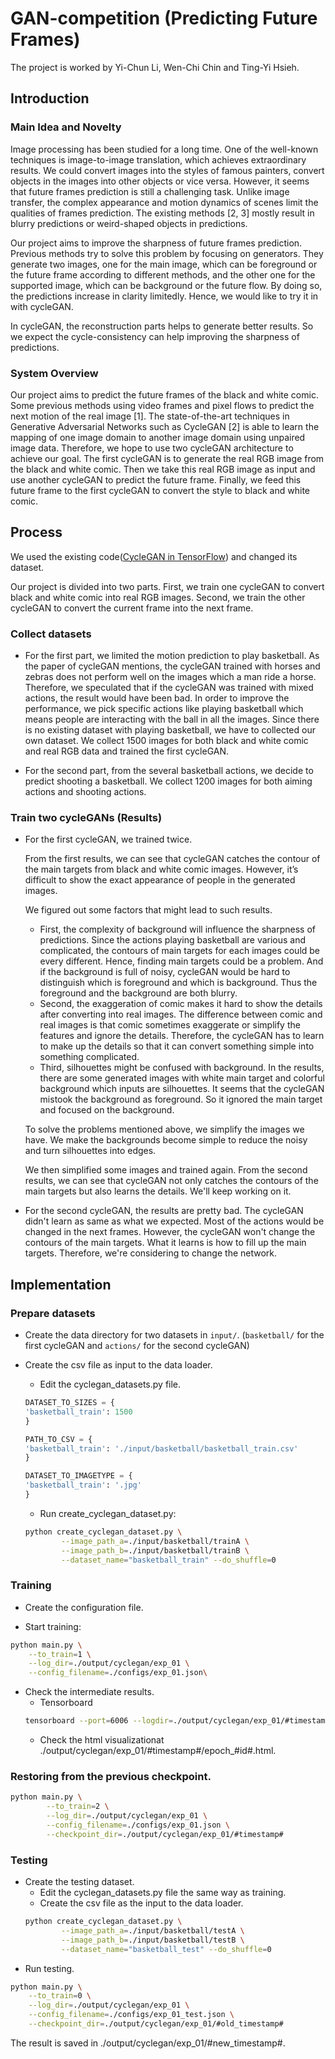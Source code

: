 # GAN-competition (Predicting Future Frames)
The project is worked by Yi-Chun Li, Wen-Chi Chin and Ting-Yi Hsieh.

## Introduction
### Main Idea and Novelty
Image processing has been studied for a long time. 
One of the well-known techniques is image-to-image translation, 
which achieves extraordinary results. 
We could convert images into the styles of famous painters, 
convert objects in the images into other objects or vice versa. 
However, it seems that future frames prediction is still a challenging task. 
Unlike image transfer, the complex appearance and motion dynamics of scenes limit the qualities of frames prediction. 
The existing methods [2, 3] mostly result in blurry predictions or weird-shaped objects in predictions.

Our project aims to improve the sharpness of future frames prediction. 
Previous methods try to solve this problem by focusing on generators. 
They generate two images, one for the main image, 
which can be foreground or the future frame according to different methods, 
and the other one for the supported image, which can be background or the future flow. 
By doing so, the predictions increase in clarity limitedly. 
Hence, we would like to try it in with cycleGAN. 

In cycleGAN, the reconstruction parts helps to generate better results. So we expect the cycle-consistency 
can help improving the sharpness of predictions.

### System Overview
Our project aims to predict the future frames of the black and white comic. 
Some previous  methods using video frames and pixel flows to predict the next motion of the real image [1]. 
The state-of-the-art techniques in Generative Adversarial Networks such as CycleGAN [2] 
is able to learn the mapping of one image domain to another image domain using unpaired image data. 
Therefore, we hope to use two cycleGAN architecture to achieve our goal. 
The first cycleGAN is to generate the real RGB image from the black and white comic. 
Then we take this real RGB image as input and use another cycleGAN to predict the future frame. 
Finally, we feed this future frame to the first cycleGAN to convert the style to black and white comic. 

## Process
We used the existing code([CycleGAN in TensorFlow](https://github.com/4Catalyzer/cyclegan/blob/master/README.md)) 
and changed its dataset.

Our project is divided into two parts. 
First, we train one cycleGAN to convert black and white comic into real RGB images. 
Second, we train the other cycleGAN to convert the current frame into the next frame.

### Collect datasets
* For the first part, we limited the motion prediction to play basketball. 
As the paper of cycleGAN mentions, 
the cycleGAN trained with horses and zebras does not perform well on the images which a man ride a horse. 
Therefore, we speculated that if the cycleGAN was trained with mixed actions, 
the result would have been bad. In order to improve the performance, 
we pick specific actions like playing basketball which means people are interacting with the ball in all the images. 
Since there is no existing dataset with playing basketball, 
we have to collected our own dataset. We collect 1500 images for both black and white comic 
and real RGB data and trained the first cycleGAN.

* For the second part, from the several basketball actions, we decide to predict shooting a basketball.
We collect 1200 images for both aiming actions and shooting actions.

### Train two cycleGANs (Results)
* For the first cycleGAN, we trained twice. 

	From the first results, we can see that cycleGAN catches the contour of the main targets from black and white comic images. 
	However, it’s difficult to show the exact appearance of people in the generated images. 
	
	We figured out some factors that might lead to such results. 
	
	* First, the complexity of background will influence the sharpness of predictions. 
		Since the actions playing basketball are various and complicated, 
		the contours of main targets for each images could be every different. 
		Hence, finding main targets could be a problem.	
		And if the background is full of noisy, cycleGAN would be hard to distinguish which is foreground and which is background. 
		Thus the foreground and the background are both blurry. 
	* Second, the exaggeration of comic makes it hard to show the details after converting into real images. 
		The difference between comic and real images is that comic sometimes exaggerate or 
		simplify the features and ignore the details. 
		Therefore, the cycleGAN has to learn to make up the details so that it can convert 
		something simple into something complicated. 
	* Third, silhouettes might be confused with background. 
		In the results, there are some generated images with white main target and colorful background 
		which inputs are silhouettes. 
		It seems that the cycleGAN mistook the background as foreground. 
		So it ignored the main target and focused on the background. 
	
	To solve the problems mentioned above, we simplify the images we have. 
	We make the backgrounds become simple to reduce the noisy and turn silhouettes into edges. 
	
	We then simplified some images and trained again. From the second results, we can see that cycleGAN not only catches the 
	contours of the main targets but also learns the details. We'll keep working on it.
 
* For the second cycleGAN, the results are pretty bad. The cycleGAN didn't learn as same as what we expected. 
Most of the actions would be changed in the next frames. However, the cycleGAN won't change the contours of the main targets.
What it learns is how to fill up the main targets. Therefore, we're considering to change the network. 

## Implementation
### Prepare datasets
* Create the data directory for two datasets in `input/`. 
(`basketball/` for the first cycleGAN and `actions/` for the second cycleGAN)

* Create the csv file as input to the data loader. 
	* Edit the cyclegan_datasets.py file.
	```python
	DATASET_TO_SIZES = {
    'basketball_train': 1500
	}

	PATH_TO_CSV = {
    'basketball_train': './input/basketball/basketball_train.csv'
	}

	DATASET_TO_IMAGETYPE = {
    'basketball_train': '.jpg'
	}
	``` 
	
	* Run create_cyclegan_dataset.py:
	```bash
	python create_cyclegan_dataset.py \
			--image_path_a=./input/basketball/trainA \
			--image_path_b=./input/basketball/trainB \
			--dataset_name="basketball_train" --do_shuffle=0
	```

### Training
* Create the configuration file. 

* Start training:
```bash
python main.py \
	--to_train=1 \
	--log_dir=./output/cyclegan/exp_01 \
	--config_filename=./configs/exp_01.json\
```
* Check the intermediate results. 
	* Tensorboard
	```bash
	tensorboard --port=6006 --logdir=./output/cyclegan/exp_01/#timestamp#
	```
	* Check the html visualizationat ./output/cyclegan/exp_01/#timestamp#/epoch_#id#.html.  

### Restoring from the previous checkpoint.
```bash
python main.py \
		--to_train=2 \
		--log_dir=./output/cyclegan/exp_01 \
		--config_filename=./configs/exp_01.json \
		--checkpoint_dir=./output/cyclegan/exp_01/#timestamp#
```
### Testing
* Create the testing dataset.
	* Edit the cyclegan_datasets.py file the same way as training.
	* Create the csv file as the input to the data loader. 
	```bash
	python create_cyclegan_dataset.py \
			--image_path_a=./input/basketball/testA \
			--image_path_b=./input/basketball/testB \
			--dataset_name="basketball_test" --do_shuffle=0
	```
* Run testing.
```bash
python main.py \
	--to_train=0 \
	--log_dir=./output/cyclegan/exp_01 \
	--config_filename=./configs/exp_01_test.json \
	--checkpoint_dir=./output/cyclegan/exp_01/#old_timestamp# 
```
The result is saved in ./output/cyclegan/exp_01/#new_timestamp#.
